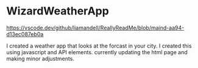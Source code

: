 # WizardWeatherApp
https://vscode.dev/github/liamandell/ReallyReadMe/blob/maind-aa94-d13ec087eb0a

I created a weather app  that looks at the forcast in your city. I created this using javascript and API elements. 
currently updating the html page and making minor adjustments. 
